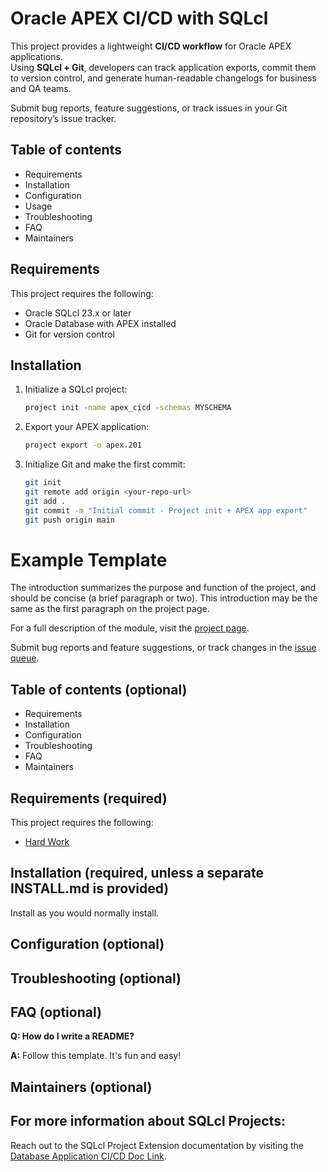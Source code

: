 # Oracle APEX CI/CD with SQLcl

This project provides a lightweight **CI/CD workflow** for Oracle APEX applications.  
Using **SQLcl + Git**, developers can track application exports, commit them to version control, and generate human-readable changelogs for business and QA teams.

Submit bug reports, feature suggestions, or track issues in your Git repository’s issue tracker.


## Table of contents

- Requirements
- Installation
- Configuration
- Usage
- Troubleshooting
- FAQ
- Maintainers


## Requirements

This project requires the following:

- Oracle SQLcl 23.x or later  
- Oracle Database with APEX installed  
- Git for version control  


## Installation

1. Initialize a SQLcl project:
   ```bash
   project init -name apex_cicd -schemas MYSCHEMA

2. Export your APEX application:
   ```bash
   project export -o apex.201

4. Initialize Git and make the first commit:
   ```bash
   git init
   git remote add origin <your-repo-url>
   git add .
   git commit -m "Initial commit - Project init + APEX app export"
   git push origin main
# Example Template

The introduction summarizes the purpose and function of the project, and should be concise (a brief paragraph or two). This introduction may be the same as the first paragraph on the project page.

For a full description of the module, visit the
[project page](https://www.oracle.com).

Submit bug reports and feature suggestions, or track changes in the
[issue queue](https://www.oracle.com).


## Table of contents (optional)

- Requirements
- Installation
- Configuration
- Troubleshooting
- FAQ
- Maintainers


## Requirements (required)

This project requires the following:

- [Hard Work](https://www.noMorePlay.com)


## Installation (required, unless a separate INSTALL.md is provided)

Install as you would normally install.

## Configuration (optional)

## Troubleshooting (optional)

## FAQ (optional)

**Q: How do I write a README?**

**A:** Follow this template. It's fun and easy!

## Maintainers (optional)


## For more information about SQLcl Projects:
Reach out to the SQLcl Project Extension documentation by visiting the [Database Application CI/CD Doc Link](https://docs.oracle.com/en/database/oracle/sql-developer-command-line/24.3/sqcug/database-application-ci-cd.html).
